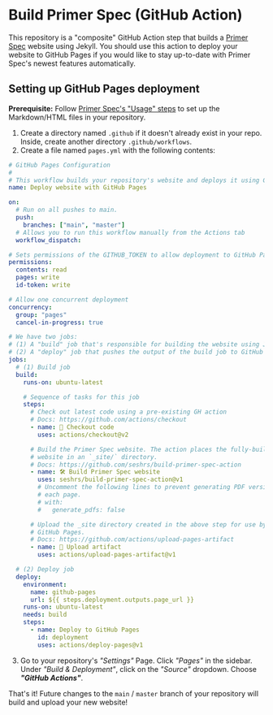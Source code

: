 # Build Primer Spec (GitHub Action)

This repository is a "composite" GitHub Action step that builds a [Primer Spec](https://github.com/eecs485staff/primer-spec) website using Jekyll. You should use this action to deploy your website to GitHub Pages if you would like to stay up-to-date with Primer Spec's newest features automatically.

## Setting up GitHub Pages deployment

**Prerequisite:** Follow [Primer Spec's "Usage" steps](https://github.com/eecs485staff/primer-spec#usage) to set up the Markdown/HTML files in your repository.

1. Create a directory named `.github` if it doesn't already exist in your repo. Inside, create another directory `.github/workflows`.
2. Create a file named `pages.yml` with the following contents:
```yml
# GitHub Pages Configuration
#
# This workflow builds your repository's website and deploys it using GitHub Pages.
name: Deploy website with GitHub Pages

on:
  # Run on all pushes to main.
  push:
    branches: ["main", "master"]
  # Allows you to run this workflow manually from the Actions tab
  workflow_dispatch:

# Sets permissions of the GITHUB_TOKEN to allow deployment to GitHub Pages
permissions:
  contents: read
  pages: write
  id-token: write

# Allow one concurrent deployment
concurrency:
  group: "pages"
  cancel-in-progress: true

# We have two jobs:
# (1) A "build" job that's responsible for building the website using Jekyll.
# (2) A "deploy" job that pushes the output of the build job to GitHub Pages.
jobs:
  # (1) Build job
  build:
    runs-on: ubuntu-latest

    # Sequence of tasks for this job
    steps:
      # Check out latest code using a pre-existing GH action
      # Docs: https://github.com/actions/checkout
      - name: 📁 Checkout code
        uses: actions/checkout@v2

      # Build the Primer Spec website. The action places the fully-built
      # website in an `_site/` directory.
      # Docs: https://github.com/seshrs/build-primer-spec-action
      - name: 🛠 Build Primer Spec website
        uses: seshrs/build-primer-spec-action@v1
        # Uncomment the following lines to prevent generating PDF versions of
        # each page.
        # with:
        #   generate_pdfs: false

      # Upload the _site directory created in the above step for use by
      # GitHub Pages.
      # Docs: https://github.com/actions/upload-pages-artifact
      - name: 🏺 Upload artifact
        uses: actions/upload-pages-artifact@v1

  # (2) Deploy job
  deploy:
    environment:
      name: github-pages
      url: ${{ steps.deployment.outputs.page_url }}
    runs-on: ubuntu-latest
    needs: build
    steps:
      - name: Deploy to GitHub Pages
        id: deployment
        uses: actions/deploy-pages@v1
```
3. Go to your repository's *"Settings"* Page. Click *"Pages"* in the sidebar. Under *"Build & Deployment"*, click on the *"Source"* dropdown. Choose ***"GitHub Actions"***.

That's it! Future changes to the `main` / `master` branch of your repository will build and upload your new website!
